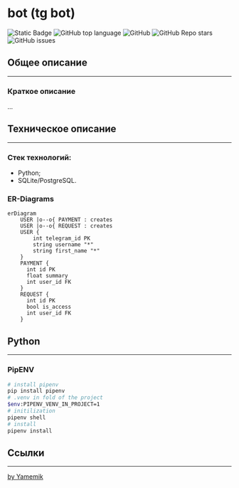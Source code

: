 ﻿# bot (tg bot)

![Static Badge](https://img.shields.io/badge/Yamemik-tgtemplate)
![GitHub top language](https://img.shields.io/github/languages/top/Yamemik/tg-bot-template)
![GitHub](https://img.shields.io/github/license/Yamemik/tg-bot-template)
![GitHub Repo stars](https://img.shields.io/github/stars/Yamemik/tg-bot-template)
![GitHub issues](https://img.shields.io/github/issues/Yamemik/tg-bot-template)


## Общее описание
_____
### Краткое описание
...


## Техническое описание
_____
### Стек технологий:
  - Python;
  - SQLite/PostgreSQL.

### ER-Diagrams
```mermaid
erDiagram
    USER |o--o{ PAYMENT : creates
    USER |o--o{ REQUEST : creates
    USER {
        int telegram_id PK      
        string username "*"
        string first_name "*"      
    }
    PAYMENT {
      int id PK
      float summary 
      int user_id FK
    }
    REQUEST {
      int id PK
      bool is_access 
      int user_id FK
    }
```


## Python
_____

### PipENV
```bash
# install pipenv
pip install pipenv
# .venv in fold of the project
$env:PIPENV_VENV_IN_PROJECT=1
# initilization
pipenv shell
# install
pipenv install
```

## Ссылки
_____
[by Yamemik](https://github.com/Yamemik)
